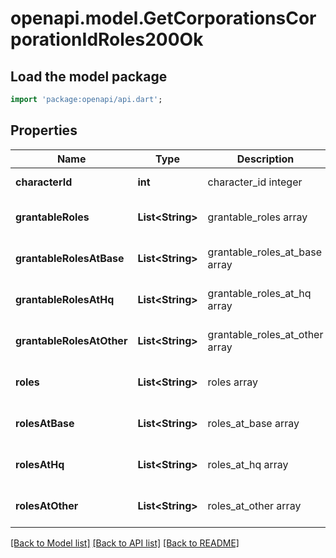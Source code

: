 # openapi.model.GetCorporationsCorporationIdRoles200Ok

## Load the model package
```dart
import 'package:openapi/api.dart';
```

## Properties
Name | Type | Description | Notes
------------ | ------------- | ------------- | -------------
**characterId** | **int** | character_id integer | [default to null]
**grantableRoles** | **List&lt;String&gt;** | grantable_roles array | [optional] [default to []]
**grantableRolesAtBase** | **List&lt;String&gt;** | grantable_roles_at_base array | [optional] [default to []]
**grantableRolesAtHq** | **List&lt;String&gt;** | grantable_roles_at_hq array | [optional] [default to []]
**grantableRolesAtOther** | **List&lt;String&gt;** | grantable_roles_at_other array | [optional] [default to []]
**roles** | **List&lt;String&gt;** | roles array | [optional] [default to []]
**rolesAtBase** | **List&lt;String&gt;** | roles_at_base array | [optional] [default to []]
**rolesAtHq** | **List&lt;String&gt;** | roles_at_hq array | [optional] [default to []]
**rolesAtOther** | **List&lt;String&gt;** | roles_at_other array | [optional] [default to []]

[[Back to Model list]](../README.md#documentation-for-models) [[Back to API list]](../README.md#documentation-for-api-endpoints) [[Back to README]](../README.md)


